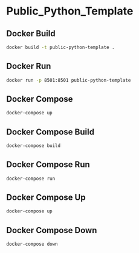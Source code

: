 # Public_Python_Template

## Docker Build

```bash
docker build -t public-python-template .
```
## Docker Run

```bash
docker run -p 8501:8501 public-python-template
```
## Docker Compose

```bash
docker-compose up
```
## Docker Compose Build

```bash
docker-compose build
```
## Docker Compose Run

```bash
docker-compose run
```
## Docker Compose Up

```bash
docker-compose up
```
## Docker Compose Down

```bash
docker-compose down
```